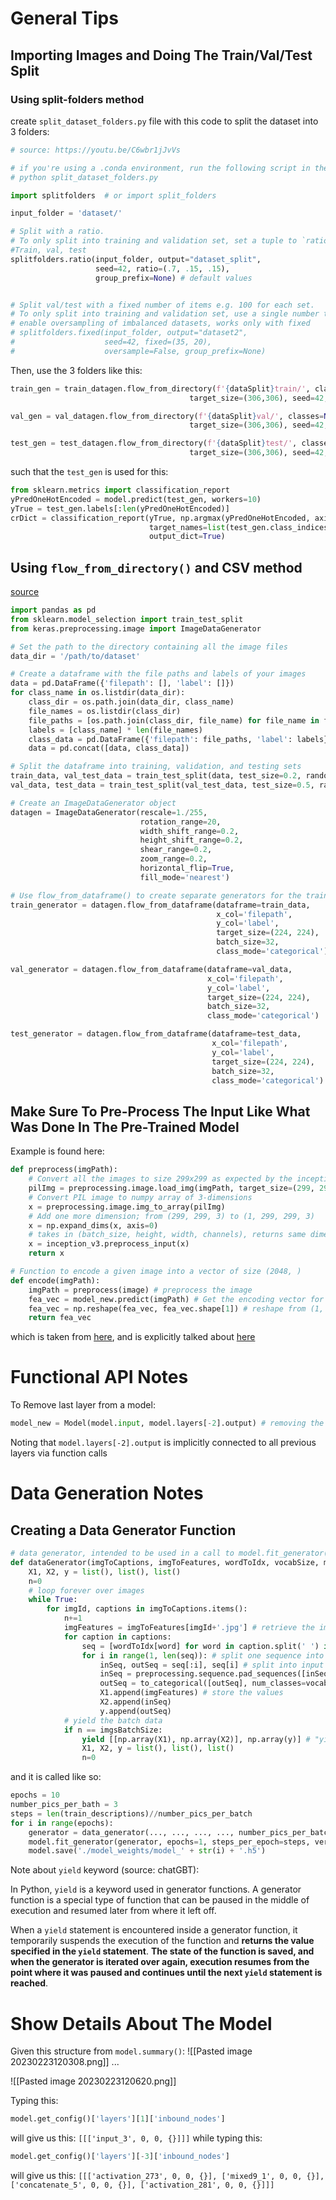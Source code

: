 # General Tips
## Importing Images and Doing The Train/Val/Test Split

### Using split-folders method
create `split_dataset_folders.py` file with this code to split the dataset into 3 folders:
```python
# source: https://youtu.be/C6wbr1jJvVs

# if you're using a .conda environment, run the following script in the terminal:
# python split_dataset_folders.py

import splitfolders  # or import split_folders

input_folder = 'dataset/'

# Split with a ratio.
# To only split into training and validation set, set a tuple to `ratio`, i.e, `(.8, .2)`.
#Train, val, test
splitfolders.ratio(input_folder, output="dataset_split", 
                   seed=42, ratio=(.7, .15, .15), 
                   group_prefix=None) # default values


# Split val/test with a fixed number of items e.g. 100 for each set.
# To only split into training and validation set, use a single number to `fixed`, i.e., `10`.
# enable oversampling of imbalanced datasets, works only with fixed
# splitfolders.fixed(input_folder, output="dataset2", 
#                    seed=42, fixed=(35, 20), 
#                    oversample=False, group_prefix=None) 
```

Then, use the 3 folders like this:

```python
train_gen = train_datagen.flow_from_directory(f'{dataSplit}train/', classes=None, class_mode='categorical', # classes = None means that the classes will be inferred
                                        target_size=(306,306), seed=42, batch_size=32, color_mode='rgb', shuffle=True) # will later change to color_mode = grayscale

val_gen = val_datagen.flow_from_directory(f'{dataSplit}val/', classes=None, class_mode='categorical',
                                        target_size=(306,306), seed=42, batch_size=32, color_mode='rgb', shuffle=True)

test_gen = test_datagen.flow_from_directory(f'{dataSplit}test/', classes=None, class_mode='categorical',
                                        target_size=(306,306), seed=42, batch_size=32, color_mode='rgb', shuffle=False)
```

such that the `test_gen` is used for this:

```python
from sklearn.metrics import classification_report
yPredOneHotEncoded = model.predict(test_gen, workers=10)
yTrue = test_gen.labels[:len(yPredOneHotEncoded)]
crDict = classification_report(yTrue, np.argmax(yPredOneHotEncoded, axis=1), \
							   target_names=list(test_gen.class_indices.keys()), \
							   output_dict=True)
```

## Using `flow_from_directory()` and CSV method

[source](<https://sharegpt.com/c/CjIgS2c#:~:text=can%20use%20the-,flow_from_dataframe,-()%20method%20of>)

```python
import pandas as pd
from sklearn.model_selection import train_test_split
from keras.preprocessing.image import ImageDataGenerator

# Set the path to the directory containing all the image files
data_dir = '/path/to/dataset'

# Create a dataframe with the file paths and labels of your images
data = pd.DataFrame({'filepath': [], 'label': []})
for class_name in os.listdir(data_dir):
    class_dir = os.path.join(data_dir, class_name)
    file_names = os.listdir(class_dir)
    file_paths = [os.path.join(class_dir, file_name) for file_name in file_names]
    labels = [class_name] * len(file_names)
    class_data = pd.DataFrame({'filepath': file_paths, 'label': labels})
    data = pd.concat([data, class_data])

# Split the dataframe into training, validation, and testing sets
train_data, val_test_data = train_test_split(data, test_size=0.2, random_state=42)
val_data, test_data = train_test_split(val_test_data, test_size=0.5, random_state=42)

# Create an ImageDataGenerator object
datagen = ImageDataGenerator(rescale=1./255,
                             rotation_range=20,
                             width_shift_range=0.2,
                             height_shift_range=0.2,
                             shear_range=0.2,
                             zoom_range=0.2,
                             horizontal_flip=True,
                             fill_mode='nearest')

# Use flow_from_dataframe() to create separate generators for the training, validation, and testing sets
train_generator = datagen.flow_from_dataframe(dataframe=train_data,
                                              x_col='filepath',
                                              y_col='label',
                                              target_size=(224, 224),
                                              batch_size=32,
                                              class_mode='categorical')

val_generator = datagen.flow_from_dataframe(dataframe=val_data,
                                            x_col='filepath',
                                            y_col='label',
                                            target_size=(224, 224),
                                            batch_size=32,
                                            class_mode='categorical')

test_generator = datagen.flow_from_dataframe(dataframe=test_data,
                                             x_col='filepath',
                                             y_col='label',
                                             target_size=(224, 224),
                                             batch_size=32,
                                             class_mode='categorical')
```

## Make Sure To Pre-Process The Input Like What Was Done In The Pre-Trained Model
Example is found here:
```python
def preprocess(imgPath):
	# Convert all the images to size 299x299 as expected by the inception v3 model
    pilImg = preprocessing.image.load_img(imgPath, target_size=(299, 299)) 
	# Convert PIL image to numpy array of 3-dimensions
    x = preprocessing.image.img_to_array(pilImg) 
	# Add one more dimension; from (299, 299, 3) to (1, 299, 299, 3)
    x = np.expand_dims(x, axis=0) 
	# takes in (batch_size, height, width, channels), returns same dimensions, but does some preprocessing operations, like scaling values to be from -1 to 1
    x = inception_v3.preprocess_input(x) 
    return x
```

```python
# Function to encode a given image into a vector of size (2048, )
def encode(imgPath):
    imgPath = preprocess(image) # preprocess the image
    fea_vec = model_new.predict(imgPath) # Get the encoding vector for the image
    fea_vec = np.reshape(fea_vec, fea_vec.shape[1]) # reshape from (1, 2048) to (2048, )
    return fea_vec
```

which is taken from [here](https://towardsdatascience.com/image-captioning-with-keras-teaching-computers-to-describe-pictures-c88a46a311b8#:~:text=feature%20vector%20as-,follows,-%3A), and is explicitly talked about [here](<https://stackoverflow.com/questions/59305025/why-does-keras-inceptionv3-preprocess-input-and-plt-imshowimg-make-pictures-so#:~:text=The%20preprocessing%20is%20(supposed%20to%20be)%20exactly%20the%20one%20used%20to%20train%20the%20Inception%20model.%20So%2C%20if%20you%20are%20going%20to%20use%20a%20pretrained%20Inception%2C%20it%27s%20essential%20to%20have%20this%20preprocessing%2C%20otherwise%20the%20Inception%20model%20will%20have%20terrible%20performance>)

# Functional API Notes
To Remove last layer from a model:
```python
model_new = Model(model.input, model.layers[-2].output) # removing the last layer (output softmax layer for example)
```
Noting that `model.layers[-2].output` is implicitly connected to all previous layers via function calls

# Data Generation Notes
## Creating a Data Generator Function
```python
# data generator, intended to be used in a call to model.fit_generator()
def dataGenerator(imgToCaptions, imgToFeatures, wordToIdx, vocabSize, maxCaptionLength, imgsBatchSize):
    X1, X2, y = list(), list(), list()
    n=0
    # loop forever over images
    while True:
        for imgId, captions in imgToCaptions.items():
            n+=1
            imgFeatures = imgToFeatures[imgId+'.jpg'] # retrieve the image's feature vector
            for caption in captions:
                seq = [wordToIdx[word] for word in caption.split(' ') if word in wordToIdx] # encode the caption into a sequence of numbers instead of words
                for i in range(1, len(seq)): # split one sequence into multiple X, y pairs
                    inSeq, outSeq = seq[:i], seq[i] # split into input and output pair
                    inSeq = preprocessing.sequence.pad_sequences([inSeq], maxlen=maxCaptionLength)[0] # pad input sequence
                    outSeq = to_categorical([outSeq], num_classes=vocabSize)[0] # (one-hot) encodes the output sequence (note: to_categorical() is a keras-related function)
                    X1.append(imgFeatures) # store the values
                    X2.append(inSeq)
                    y.append(outSeq)
            # yield the batch data
            if n == imgsBatchSize:
                yield [[np.array(X1), np.array(X2)], np.array(y)] # "yield" saves the function's state, returns [[..]], then continues function from that statement when function is called again
                X1, X2, y = list(), list(), list()
                n=0
```

and it is called like so:

```python
epochs = 10
number_pics_per_bath = 3
steps = len(train_descriptions)//number_pics_per_batch
for i in range(epochs):
    generator = data_generator(..., ..., ..., ..., number_pics_per_batch)
    model.fit_generator(generator, epochs=1, steps_per_epoch=steps, verbose=1)
    model.save('./model_weights/model_' + str(i) + '.h5')
```

Note about `yield` keyword (source: chatGBT):

In Python, `yield` is a keyword used in generator functions. A generator function is a special type of function that can be paused in the middle of execution and resumed later from where it left off.

When a `yield` statement is encountered inside a generator function, it temporarily suspends the execution of the function and **returns the value specified in the `yield` statement**. **The state of the function is saved, and when the generator is iterated over again, execution resumes from the point where it was paused and continues until the next `yield` statement is reached**.

# Show Details About The Model

Given this structure from `model.summary()`:
![[Pasted image 20230223120308.png]]
...

![[Pasted image 20230223120620.png]]

Typing this:
```python
model.get_config()['layers'][1]['inbound_nodes']
```
will give us this:
`[[['input_3', 0, 0, {}]]]` 
while typing this:
```python
model.get_config()['layers'][-3]['inbound_nodes']
```
will give us this:
`[[['activation_273', 0, 0, {}], ['mixed9_1', 0, 0, {}], ['concatenate_5', 0, 0, {}], ['activation_281', 0, 0, {}]]]`

